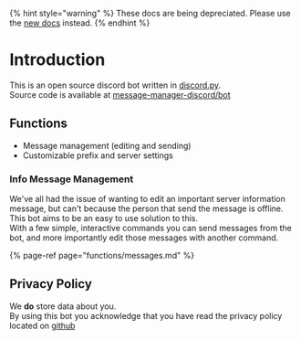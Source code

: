 {% hint style="warning" %}
These docs are being depreciated. Please use the [new docs](https://message.anothercat.me/docs) instead.
{% endhint %}

# Introduction

This is an open source discord bot written in [discord.py](https://github.com/Rapptz/discord.py).  
Source code is available at [message-manager-discord/bot](https://github.com/message-manager-discord/bot)

## Functions

- Message management (editing and sending)
- Customizable prefix and server settings

### Info Message Management

We've all had the issue of wanting to edit an important server information message, but can't because the person that send the message is offline.  
This bot aims to be an easy to use solution to this.  
With a few simple, interactive commands you can send messages from the bot, and more importantly edit those messages with another command.

{% page-ref page="functions/messages.md" %}

## Privacy Policy

We **do** store data about you.  
By using this bot you acknowledge that you have read the privacy policy located on [github](https://github.com/AnotherCat/message-manager/blob/master/PRIVACY_POLICY.md)

